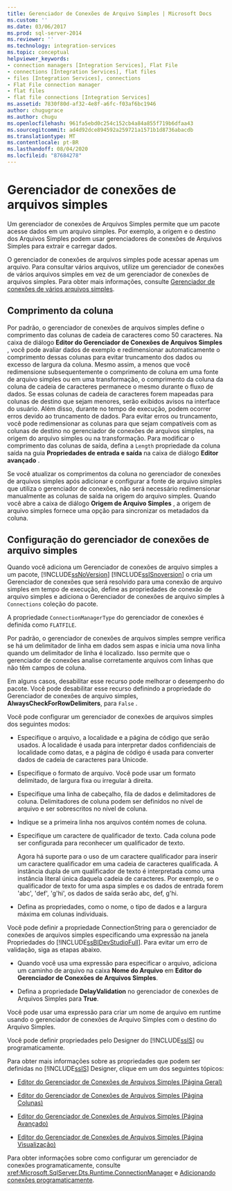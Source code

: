 ```yaml
---
title: Gerenciador de Conexões de Arquivo Simples | Microsoft Docs
ms.custom: ''
ms.date: 03/06/2017
ms.prod: sql-server-2014
ms.reviewer: ''
ms.technology: integration-services
ms.topic: conceptual
helpviewer_keywords:
- connection managers [Integration Services], Flat File
- connections [Integration Services], flat files
- files [Integration Services], connections
- Flat File connection manager
- flat files
- flat file connections [Integration Services]
ms.assetid: 7830f80d-af32-4e8f-a6fc-f03af6bc1946
author: chugugrace
ms.author: chugu
ms.openlocfilehash: 961fa5ebd0c254c152cb4a84a855f719b6dfaa43
ms.sourcegitcommit: ad4d92dce894592a259721a1571b1d8736abacdb
ms.translationtype: MT
ms.contentlocale: pt-BR
ms.lasthandoff: 08/04/2020
ms.locfileid: "87684278"
---
```

# <a name="flat-file-connection-manager"></a>Gerenciador de conexões de arquivos simples
  Um gerenciador de conexões de Arquivos Simples permite que um pacote acesse dados em um arquivo simples. Por exemplo, a origem e o destino dos Arquivos Simples podem usar gerenciadores de conexões de Arquivos Simples para extrair e carregar dados.  
  
 O gerenciador de conexões de arquivos simples pode acessar apenas um arquivo. Para consultar vários arquivos, utilize um gerenciador de conexões de vários arquivos simples em vez de um gerenciador de conexões de arquivos simples. Para obter mais informações, consulte [Gerenciador de conexões de vários arquivos simples](multiple-flat-files-connection-manager.md).  
  
## <a name="column-length"></a>Comprimento da coluna  
 Por padrão, o gerenciador de conexões de arquivos simples define o comprimento das colunas de cadeia de caracteres como 50 caracteres. Na caixa de diálogo **Editor do Gerenciador de Conexões de Arquivos Simples** , você pode avaliar dados de exemplo e redimensionar automaticamente o comprimento dessas colunas para evitar truncamento dos dados ou excesso de largura da coluna. Mesmo assim, a menos que você redimensione subsequentemente o comprimento de coluna em uma fonte de arquivo simples ou em uma transformação, o comprimento da coluna da coluna de cadeia de caracteres permanece o mesmo durante o fluxo de dados. Se essas colunas de cadeia de caracteres forem mapeadas para colunas de destino que sejam menores, serão exibidos avisos na interface do usuário. Além disso, durante no tempo de execução, podem ocorrer erros devido ao truncamento de dados. Para evitar erros ou truncamento, você pode redimensionar as colunas para que sejam compatíveis com as colunas de destino no gerenciador de conexões de arquivos simples, na origem do arquivo simples ou na transformação. Para modificar o comprimento das colunas de saída, defina a `Length` propriedade da coluna saída na guia **Propriedades de entrada e saída** na caixa de diálogo **Editor avançado** .  
  
 Se você atualizar os comprimentos da coluna no gerenciador de conexões de arquivos simples após adicionar e configurar a fonte de arquivo simples que utiliza o gerenciador de conexões, não será necessário redimensionar manualmente as colunas de saída na origem do arquivo simples. Quando você abre a caixa de diálogo **Origem de Arquivo Simples** , a origem de arquivo simples fornece uma opção para sincronizar os metadados da coluna.  
  
## <a name="configuration-of-the-flat-file-connection-manager"></a>Configuração do gerenciador de conexões de arquivo simples  
 Quando você adiciona um Gerenciador de conexões de arquivo simples a um pacote, [!INCLUDE[ssNoVersion](../../includes/ssnoversion-md.md)] [!INCLUDE[ssISnoversion](../../includes/ssisnoversion-md.md)] o cria um Gerenciador de conexões que será resolvido para uma conexão de arquivo simples em tempo de execução, define as propriedades de conexão de arquivo simples e adiciona o Gerenciador de conexões de arquivo simples à `Connections` coleção do pacote.  
  
 A propriedade `ConnectionManagerType` do gerenciador de conexões é definida como `FLATFILE`.  
  
 Por padrão, o gerenciador de conexões de arquivos simples sempre verifica se há um delimitador de linha em dados sem aspas e inicia uma nova linha quando um delimitador de linha é localizado. Isso permite que o gerenciador de conexões analise corretamente arquivos com linhas que não têm campos de coluna.  
  
 Em alguns casos, desabilitar esse recurso pode melhorar o desempenho do pacote. Você pode desabilitar esse recurso definindo a propriedade do Gerenciador de conexões de arquivo simples, **AlwaysCheckForRowDelimiters**, para `False` .  
  
 Você pode configurar um gerenciador de conexões de arquivos simples dos seguintes modos:  
  
-   Especifique o arquivo, a localidade e a página de código que serão usados. A localidade é usada para interpretar dados confidenciais de localidade como datas, e a página de código é usada para converter dados de cadeia de caracteres para Unicode.  
  
-   Especifique o formato de arquivo. Você pode usar um formato delimitado, de largura fixa ou irregular à direita.  
  
-   Especifique uma linha de cabeçalho, fila de dados e delimitadores de coluna. Delimitadores de coluna podem ser definidos no nível de arquivo e ser sobrescritos no nível de coluna.  
  
-   Indique se a primeira linha nos arquivos contém nomes de coluna.  
  
-   Especifique um caractere de qualificador de texto. Cada coluna pode ser configurada para reconhecer um qualificador de texto.  
  
     Agora há suporte para o uso de um caractere qualificador para inserir um caractere qualificador em uma cadeia de caracteres qualificada. A instância dupla de um qualificador de texto é interpretada como uma instância literal única daquela cadeia de caracteres. Por exemplo, se o qualificador de texto for uma aspa simples e os dados de entrada forem 'abc', 'def', 'g'hi', os dados de saída serão abc, def, g'hi.  
  
-   Defina as propriedades, como o nome, o tipo de dados e a largura máxima em colunas individuais.  
  
 Você pode definir a propriedade ConnectionString para o gerenciador de conexões de arquivos simples especificando uma expressão na janela Propriedades do [!INCLUDE[ssBIDevStudioFull](../../includes/ssbidevstudiofull-md.md)]. Para evitar um erro de validação, siga as etapas abaixo.  
  
-   Quando você usa uma expressão para especificar o arquivo, adiciona um caminho de arquivo na caixa **Nome do Arquivo** em **Editor do Gerenciador de Conexões de Arquivos Simples**.  
  
-   Defina a propriedade **DelayValidation** no gerenciador de conexões de Arquivos Simples para **True**.  
  
 Você pode usar uma expressão para criar um nome de arquivo em runtime usando o gerenciador de conexões de Arquivo Simples com o destino do Arquivo Simples.  
  
 Você pode definir propriedades pelo Designer do [!INCLUDE[ssIS](../../includes/ssis-md.md)] ou programaticamente.  
  
 Para obter mais informações sobre as propriedades que podem ser definidas no [!INCLUDE[ssIS](../../includes/ssis-md.md)] Designer, clique em um dos seguintes tópicos:  
  
-   [Editor do Gerenciador de Conexões de Arquivos Simples &#40;Página Geral&#41;](../general-page-of-integration-services-designers-options.md)  
  
-   [Editor do Gerenciador de Conexões de Arquivos Simples &#40;Página Colunas&#41;](../flat-file-connection-manager-editor-columns-page.md)  
  
-   [Editor do Gerenciador de Conexões de Arquivos Simples &#40;Página Avançado&#41;](../flat-file-connection-manager-editor-advanced-page.md)  
  
-   [Editor do Gerenciador de Conexões de Arquivos Simples &#40;Página Visualização&#41;](../flat-file-connection-manager-editor-preview-page.md)  
  
 Para obter informações sobre como configurar um gerenciador de conexões programaticamente, consulte <xref:Microsoft.SqlServer.Dts.Runtime.ConnectionManager> e [Adicionando conexões programaticamente](../building-packages-programmatically/adding-connections-programmatically.md).  
  
  
